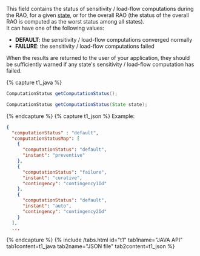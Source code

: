 This field contains the status of sensitivity / load-flow computations during the RAO, for a given [state](/docs/input-data/crac/json#instants-states),
or for the overall RAO (the status of the overall RAO is computed as the worst status among all states).  
It can have one of the following values:
- **DEFAULT**: the sensitivity / load-flow computations converged normally
- **FAILURE**: the sensitivity / load-flow computations failed

When the results are returned to the user of your application, they should be sufficiently warned if any state's 
sensitivity / load-flow computation has failed.

{% capture t1_java %}
~~~java
ComputationStatus getComputationStatus();

ComputationStatus getComputationStatus(State state);
~~~
{% endcapture %}
{% capture t1_json %}
Example:
~~~json
{
  "computationStatus" : "default",
  "computationStatusMap": [
    {
      "computationStatus": "default",
      "instant": "preventive"
    },
    {
      "computationStatus": "failure",
      "instant": "curative",
      "contingency": "contingency1Id"
    },
    {
      "computationStatus": "default",
      "instant": "auto",
      "contingency": "contingency2Id"
    }
  ],
  ...
~~~
{% endcapture %}
{% include /tabs.html id="t1" tab1name="JAVA API" tab1content=t1_java tab2name="JSON file" tab2content=t1_json %}